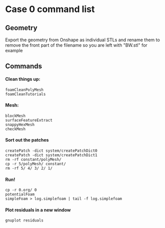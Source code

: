 # Case 0 command list

## Geometry
Export the geometry from Onshape as individual STLs and rename them to remove the front part of the filename so you are left with "BW.stl" for example

## Commands

#### Clean things up:
```
foamCleanPolyMesh
foamCleanTutorials
```
#### Mesh:
```
blockMesh
surfaceFeatureExtract
snappyHexMesh
checkMesh
```
#### Sort out the patches
```
createPatch -dict system/createPatchDict0
createPatch -dict system/createPatchDict1
rm -rf constant/polyMesh/
cp -r 5/polyMesh/ constant/
rm -rf 5/ 4/ 3/ 2/ 1/
```
#### Run!
```
cp -r 0.org/ 0
potentialFoam
simpleFoam > log.simplefoam | tail -f log.simplefoam
```
#### Plot residuals in a new window
```
gnuplot residuals
```


